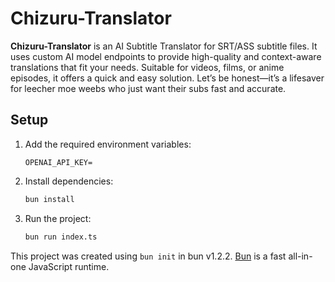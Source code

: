 # Chizuru-Translator

**Chizuru-Translator** is an AI Subtitle Translator for SRT/ASS subtitle files. It uses custom AI model endpoints to provide high-quality and context-aware translations that fit your needs. Suitable for videos, films, or anime episodes, it offers a quick and easy solution. Let’s be honest—it’s a lifesaver for leecher moe weebs who just want their subs fast and accurate.

## Setup

1. Add the required environment variables:

   ```env
   OPENAI_API_KEY=
   ```

2. Install dependencies:

   ```bash
   bun install
   ```

3. Run the project:

   ```bash
   bun run index.ts
   ```

This project was created using `bun init` in bun v1.2.2. [Bun](https://bun.sh) is a fast all-in-one JavaScript runtime.
